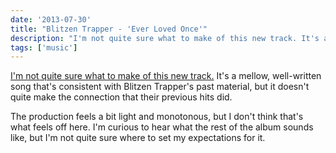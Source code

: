 ```yaml
---
date: '2013-07-30'
title: "Blitzen Trapper - 'Ever Loved Once'"
description: "I'm not quite sure what to make of this new track. It's a mellow, well-written song that's consistent with Blitzen Trapper's past material, but it doesn't quite make the connection that their previous hits did."
tags: ['music']
---
```


[I'm not quite sure what to make of this new track.](http://www.rollingstone.com/music/news/blitzen-trapper-visit-old-memories-in-ever-loved-once-song-premiere-20130730) It's a mellow, well-written song that's consistent with Blitzen Trapper's past material, but it doesn't quite make the connection that their previous hits did.<!-- excerpt -->

The production feels a bit light and monotonous, but I don't think that's what feels off here. I'm curious to hear what the rest of the album sounds like, but I'm not quite sure where to set my expectations for it.
